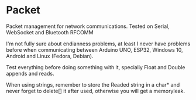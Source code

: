 # Packet
Packet management for network communications. Tested on Serial, WebSocket and Bluetooth RFCOMM

I'm not fully sure about endianness problems, at least I never have problems before when communicating between Arduino UNO, ESP32, Windows 10, Android and Linux (Fedora, Debian).

Test everything before doing something with it, specially Float and Double appends and reads.

When using strings, remember to store the Readed string in a char* and never forget to delete[] it after used, otherwise you will get a memoryleak.
